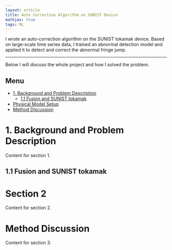 ```yaml
---
layout: article
title: Auto Correction Algorithm on SUNIST Device
mathjax: true
tags: ML
---
```


I wrote an auto-correction algorithm on the SUNIST tokamak device. Based on large-scale time series data, I trained an abnormal detection model and applied it to detect and correct the abnormal fringe jump.


<!--more-->

---

Below I will discuss the whole project and how I solved the problem.

## Menu

- [1. Background and Problem Description](#Background-and-Problem-Description)
  - [1.1 Fusion and SUNIST tokamak](#Fusion-and-SUNIST-tokamak)
- [Physical Model Setup](#section-2)
- [Method Discussion](#Method-Discussion)


# 1. Background and Problem Description <a id="Background-and-Problem-Description"></a>

Content for section 1.

## 1.1 Fusion and SUNIST tokamak <a id="Fusion-and-SUNIST-tokamak"></a>


# Section 2

Content for section 2.


# Method Discussion <a id="Method-Discussion"></a>

Content for section 3.